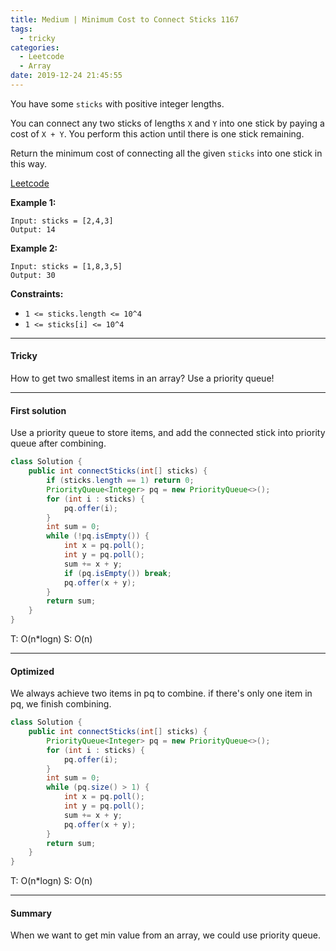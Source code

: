```yaml
---
title: Medium | Minimum Cost to Connect Sticks 1167
tags:
  - tricky
categories:
  - Leetcode
  - Array
date: 2019-12-24 21:45:55
---
```


You have some `sticks` with positive integer lengths.

You can connect any two sticks of lengths `X` and `Y` into one stick by paying a cost of `X + Y`.  You perform this action until there is one stick remaining.

Return the minimum cost of connecting all the given `sticks` into one stick in this way.

[Leetcode](https://leetcode.com/problems/minimum-cost-to-connect-sticks/)

<!--more-->

**Example 1:**

```
Input: sticks = [2,4,3]
Output: 14
```

**Example 2:**

```
Input: sticks = [1,8,3,5]
Output: 30
```

**Constraints:**

- `1 <= sticks.length <= 10^4`
- `1 <= sticks[i] <= 10^4`

---

#### Tricky 

How to get two smallest items in an array? Use a priority queue!

---

#### First solution 

Use a priority queue to store items, and add the connected stick into priority queue after combining.

```java
class Solution {
    public int connectSticks(int[] sticks) {
        if (sticks.length == 1) return 0;
        PriorityQueue<Integer> pq = new PriorityQueue<>();
        for (int i : sticks) {
            pq.offer(i);
        }
        int sum = 0;
        while (!pq.isEmpty()) {
            int x = pq.poll();
            int y = pq.poll();
            sum += x + y;
            if (pq.isEmpty()) break;
            pq.offer(x + y);
        }
        return sum;
    }
}
```

T: O(n*logn) S: O(n)

---

#### Optimized 

We always achieve two items in pq to combine. if there's only one item in pq, we finish combining.

```java
class Solution {
    public int connectSticks(int[] sticks) {
        PriorityQueue<Integer> pq = new PriorityQueue<>();
        for (int i : sticks) {
            pq.offer(i);
        }
        int sum = 0;
        while (pq.size() > 1) {
            int x = pq.poll();
            int y = pq.poll();
            sum += x + y;
            pq.offer(x + y);
        }
        return sum;
    }
}
```

T: O(n*logn) S: O(n)

---

#### Summary 

When we want to get min value from an array, we could use priority queue.